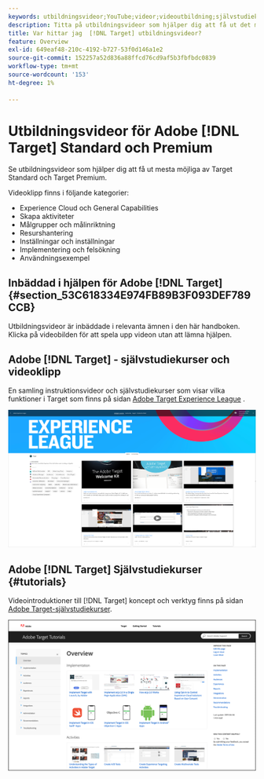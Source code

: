 ```yaml
---
keywords: utbildningsvideor;YouTube;videor;videoutbildning;självstudiekurs;självstudiekurser;video
description: Titta på utbildningsvideor som hjälper dig att få ut det mesta av  [!DNL Target] Standard och [!DNL Target] Premium.
title: Var hittar jag  [!DNL Target] utbildningsvideor?
feature: Overview
exl-id: 649eaf48-210c-4192-b727-53f0d146a1e2
source-git-commit: 152257a52d836a88ffcd76cd9af5b3fbfbdc0839
workflow-type: tm+mt
source-wordcount: '153'
ht-degree: 1%

---
```


# Utbildningsvideor för Adobe [!DNL Target] Standard och Premium

Se utbildningsvideor som hjälper dig att få ut mesta möjliga av Target Standard och Target Premium.

Videoklipp finns i följande kategorier:

* Experience Cloud och General Capabilities
* Skapa aktiviteter
* Målgrupper och målinriktning
* Resurshantering
* Inställningar och inställningar
* Implementering och felsökning
* Användningsexempel

## Inbäddad i hjälpen för Adobe [!DNL Target] {#section_53C618334E974FB89B3F093DEF789CCB}

Utbildningsvideor är inbäddade i relevanta ämnen i den här handboken. Klicka på videobilden för att spela upp videon utan att lämna hjälpen.

## Adobe [!DNL Target] - självstudiekurser och videoklipp

En samling instruktionsvideor och självstudiekurser som visar vilka funktioner i Target som finns på sidan [Adobe Target Experience League](https://guided.adobe.com/#recommended/solutions/target) .

![Experience League-videor](/help/main/c-intro/assets/experience-league.png)

## Adobe [!DNL Target] Självstudiekurser {#tutorials}

Videointroduktioner till [!DNL Target] koncept och verktyg finns på sidan [Adobe Target-självstudiekurser](https://experienceleague.adobe.com/docs/target-learn/tutorials/overview.html).

![Adobe Target-självstudiekurser](/help/main/c-intro/assets/adobe-target-tutorials-new.png)

